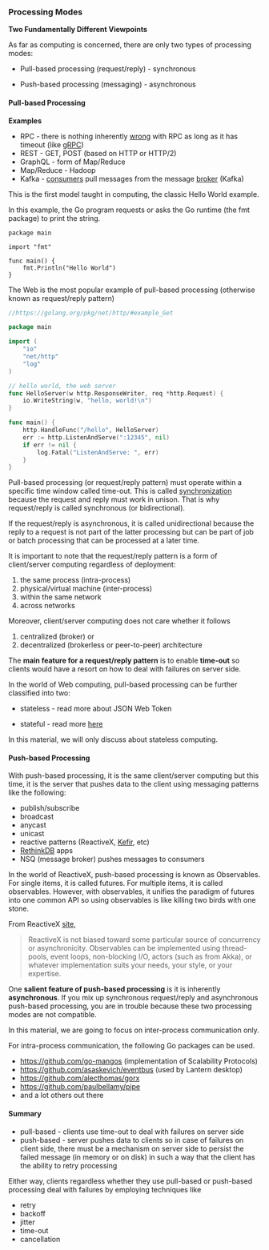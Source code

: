 ### Processing Modes

**Two Fundamentally Different Viewpoints**

As far as computing is concerned, there are only two types of processing modes:

- Pull-based processing (request/reply) - synchronous

- Push-based processing (messaging) - asynchronous

#### Pull-based Processing

**Examples**

- RPC - there is nothing inherently [wrong](http://armstrongonsoftware.blogspot.com/2008/05/road-we-didnt-go-down.html) with RPC as long as it has timeout (like [gRPC](http://www.grpc.io/posts/principles/))
- REST - GET, POST (based on HTTP or HTTP/2)
- GraphQL - form of Map/Reduce
- Map/Reduce - Hadoop
- Kafka - [consumers](http://sookocheff.com/post/kafka/kafka-in-a-nutshell/) pull messages from the message [broker](https://kafka.apache.org/08/design.html) (Kafka)

This is the first model taught in computing, the classic Hello World example.

In this example, the Go program requests or asks the Go runtime (the fmt package) to print the string.

```
package main

import "fmt"

func main() {
	fmt.Println("Hello World")
}
```



The Web is the most popular example of pull-based processing (otherwise known as request/reply pattern)

```go
//https://golang.org/pkg/net/http/#example_Get

package main

import (
	"io"
	"net/http"
	"log"
)

// hello world, the web server
func HelloServer(w http.ResponseWriter, req *http.Request) {
	io.WriteString(w, "hello, world!\n")
}

func main() {
	http.HandleFunc("/hello", HelloServer)
	err := http.ListenAndServe(":12345", nil)
	if err != nil {
		log.Fatal("ListenAndServe: ", err)
	}
}
```

Pull-based processing (or request/reply pattern) must operate within a specific time window called time-out. This is called 
[synchronization](https://en.wikipedia.org/wiki/Synchronous_communication) because the request and reply must work in unison. That is why request/reply is called synchronous (or bidirectional).

If the request/reply is asynchronous, it is called unidirectional because the reply to a request is not part of the latter processing but can 
be part of job or batch processing that can be processed at a later time.

It is important to note that the request/reply pattern is a form of client/server computing regardless of deployment:

1. the same process (intra-process)
2. physical/virtual machine (inter-process)
3. within the same network
4. across networks

Moreover, client/server computing does not care whether it follows 

1. centralized (broker) or 
2. decentralized (brokerless or peer-to-peer) architecture

The **main feature for a request/reply pattern** is to enable **time-out** so clients would have a resort on how to deal with failures on server side.

In the world of Web computing, pull-based processing can be further classified into two:

- stateless - read more about JSON Web Token

- stateful - read more [here](http://highscalability.com/blog/2015/10/12/making-the-case-for-building-scalable-stateful-services-in-t.html)

In this material, we will only discuss about stateless computing.



#### Push-based Processing

With push-based processing, it is the same client/server computing but this time, it is the server that pushes data to the client using 
messaging patterns like the following:

- publish/subscribe
- broadcast
- anycast
- unicast
- reactive patterns (ReactiveX, [Kefir](https://github.com/rpominov/kefir), etc)
- [RethinkDB](https://www.rethinkdb.com/faq) apps
- NSQ (message broker) pushes messages to consumers

In the world of ReactiveX, push-based processing is known as Observables. For single items, it is called futures. For multiple items, it is
called observables. However, with observables, it unifies the paradigm of futures into one common API so using observables is like killing
two birds with one stone.

From ReactiveX [site](http://reactivex.io/intro.html),

> ReactiveX is not biased toward some particular source of concurrency or asynchronicity. Observables can be implemented using thread-pools, event loops, non-blocking I/O, actors (such as from Akka), or whatever implementation suits your needs, your style, or your expertise.

One **salient feature of push-based processing** is it is inherently **asynchronous**. If you mix up synchronous request/reply and asynchronous push-based processing, you are in trouble because these two processing modes are not compatible.

In this material, we are going to focus on inter-process communication only.

For intra-process communication, the following Go packages can be used.

- https://github.com/go-mangos (implementation of Scalability Protocols)
- https://github.com/asaskevich/eventbus (used by Lantern desktop)
- https://github.com/alecthomas/gorx
- https://github.com/paulbellamy/pipe
- and a lot others out there

#### Summary

- pull-based - clients use time-out to deal with failures on server side
- push-based - server pushes data to clients so in case of failures on client side, there must be a mechanism on server side to persist the failed message (in memory or on disk) in such a way that the client has the ability to retry processing

Either way, clients regardless whether they use pull-based or push-based processing deal with failures by employing techniques like

- retry
- backoff
- jitter
- time-out
- cancellation
